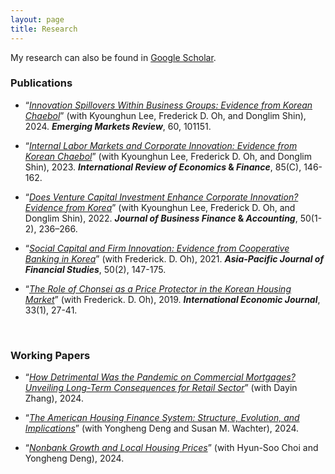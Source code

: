 ```yaml
---
layout: page
title: Research
---
```


<!---
My research interests lie in real estate finance, urban economics, and corporate finance.
 My research can also be found in [Google Scholar](https://scholar.google.com/citations?user=yoon09269).
-->

My research can also be found in [Google Scholar](https://scholar.google.com/citations?user=yoon09269).

### Publications

- “[_Innovation Spillovers Within Business Groups: Evidence from Korean Chaebol_](https://www.sciencedirect.com/science/article/pii/S1566014124000463)” (with Kyounghun Lee, Frederick D. Oh, and Donglim Shin), 2024. **_Emerging Markets Review_**, 60, 101151.

- “[_Internal Labor Markets and Corporate Innovation: Evidence from Korean Chaebol_](https://doi.org/10.1016/j.iref.2023.01.019)” (with Kyounghun Lee, Frederick D. Oh, and Donglim Shin), 2023. **_International Review of Economics_ & _Finance_**, 85(C), 146-162.

- “[_Does Venture Capital Investment Enhance Corporate Innovation? Evidence from Korea_](https://onlinelibrary.wiley.com/doi/full/10.1111/jbfa.12618)” (with Kyounghun Lee, Frederick D. Oh, and Donglim Shin), 2022. **_Journal of Business Finance_ & _Accounting_**, 50(1-2), 236–266.

- “[_Social Capital and Firm Innovation: Evidence from Cooperative Banking in Korea_](https://onlinelibrary.wiley.com/doi/full/10.1111/ajfs.12333)” (with Frederick. D. Oh), 2021. **_Asia-Pacific Journal of Financial Studies_**, 50(2), 147-175.

- “[_The Role of Chonsei as a Price Protector in the Korean Housing Market_](https://www.tandfonline.com/doi/abs/10.1080/10168737.2019.1570300)” (with Frederick. D. Oh), 2019. **_International Economic Journal_**, 33(1), 27-41. 
<br/>
 
### Working Papers

- “[_How Detrimental Was the Pandemic on Commercial Mortgages? Unveiling Long-Term Consequences for Retail Sector_](https://papers.ssrn.com/sol3/papers.cfm?abstract_id=4714155)” (with Dayin Zhang), 2024.

- “[_The American Housing Finance System: Structure, Evolution, and Implications_](https://papers.ssrn.com/sol3/papers.cfm?abstract_id=4750853)” (with Yongheng Deng and Susan M. Wachter), 2024.

- “[_Nonbank Growth and Local Housing Prices_](https://papers.ssrn.com/sol3/papers.cfm?abstract_id=4746656)” (with Hyun-Soo Choi and Yongheng Deng), 2024.

